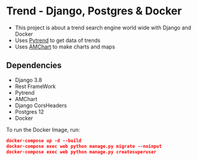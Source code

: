 # Trend - Django, Postgres & Docker

- This project is about a trend search engine world wide with Django and Docker
- Uses [Pytrend](https://pypi.org/project/pytrends/) to get data of trends
- Uses [AMChart](https://www.amcharts.com/docs/v4/) to make charts and maps

## Dependencies

- Django 3.8
- Rest FrameWork
- Pytrend
- AMChart
- Django CorsHeaders
- Postgres 12
- Docker

To run the Docker Image, run:

```json
docker-compose up -d --build
docker-compose exec web python manage.py migrate --noinput
docker-compose exec web python manage.py createsuperuser
```
